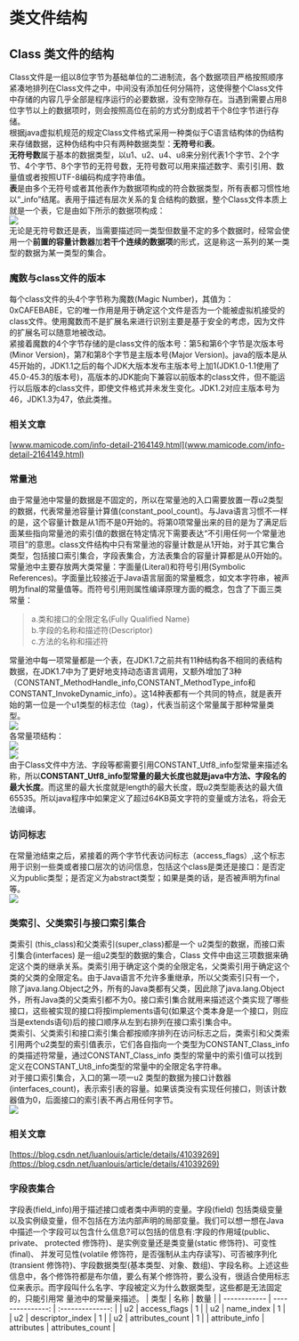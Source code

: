 # 类文件结构
## Class 类文件的结构
  Class文件是一组以8位字节为基础单位的二进制流，各个数据项目严格按照顺序紧凑地排列在Class文件之中，中间没有添加任何分隔符，这使得整个Class文件中存储的内容几乎全部是程序运行的必要数据，没有空隙存在。当遇到需要占用8位字节以上的数据项时，则会按照高位在前的方式分割成若干个8位字节进行存储。<br>
  根据java虚拟机规范的规定Class文件格式采用一种类似于C语言结构体的伪结构来存储数据，这种伪结构中只有两种数据类型：**无符号**和**表**。<br>
  **无符号数**属于基本的数据类型，以u1、u2、u4、u8来分别代表1个字节、2个字节、4个字节、8个字节的无符号数，无符号数可以用来描述数字、索引引用、数量值或者按照UTF-8编码构成字符串值。<br>
  **表**是由多个无符号或者其他表作为数据项构成的符合数据类型，所有表都习惯性地以“_info”结尾。表用于描述有层次关系的复合结构的数据，整个Class文件本质上就是一个表，它是由如下所示的数据项构成：<br>
![](https://github.com/ZoraMiao/java/blob/master/class文件格式.png)<br>
  无论是无符号数还是表，当需要描述同一类型但数量不定的多个数据时，经常会使用一个**前置的容量计数器**加**若干个连续的数据项**的形式，这是称这一系列的某一类型的数据为某一类型的集合。<br>
### 魔数与class文件的版本
  每个class文件的头4个字节称为魔数(Magic Number)，其值为：0xCAFEBABE，它的唯一作用是用于确定这个文件是否为一个能被虚拟机接受的class文件。使用魔数而不是扩展名来进行识别主要是基于安全的考虑，因为文件的扩展名可以随意地被改动。<br>
  紧接着魔数的4个字节存储的是class文件的版本号：第5和第6个字节是次版本号(Minor Version)，第7和第8个字节是主版本号(Major Version)。java的版本是从45开始的，JDK1.1之后的每个JDK大版本发布主版本号上加1(JDK1.0-1.1使用了45.0-45.3的版本号)，高版本的JDK能向下兼容以前版本的class文件，但不能运行以后版本的class文件，即使文件格式并未发生变化。JDK1.2对应主版本号为46，JDK1.3为47，依此类推。
  ### 相关文章
  [www.mamicode.com/info-detail-2164149.html](www.mamicode.com/info-detail-2164149.html)
### 常量池
  由于常量池中常量的数据是不固定的，所以在常量池的入口需要放置一荐u2类型的数据，代表常量池容量计算值(constant_pool_count)。与Java语言习惯不一样的是，这个容量计数是从1而不是0开始的。将第0项常量出来的目的是为了满足后面某些指向常量池的索引值的数据在特定情况下需要表达“不引用任何一个常量池项目”的意思。class文件结构中只有常量池的容量计数是从1开始，对于其它集合类型，包括接口索引集合，字段表集合，方法表集合的容量计算都是从0开始的。<br>
   常量池中主要存放两大类常量：字面量(Literal)和符号引用(Symbolic References)。字面量比较接近于Java语言层面的常量概念，如文本字符串，被声明为final的常量值等。而符号引用则属性编译原理方面的概念，包含了下面三类常量：<br>
  >a.类和接口的全限定名(Fully Qualified Name)<br>
  b.字段的名称和描述符(Descriptor)<br>
  c.方法的名称和描述符<br>
  
  常量池中每一项常量都是一个表，在JDK1.7之前共有11种结构各不相同的表结构数据，在JDK1.7中为了更好地支持动态语言调用，又额外增加了3种（CONSTANT_MethodHandle_info,CONSTANT_MethodType_info和CONSTANT_InvokeDynamic_info）。这14种表都有一个共同的特点，就是表开始的第一位是一个u1类型的标志位（tag），代表当前这个常量属于那种常量类型。<br>
  ![](https://github.com/ZoraMiao/java/blob/master/常量池的项目类型.png)<br>
  各常量项结构：<br>
  ![](https://github.com/ZoraMiao/java/blob/master/常量项结构_1.png)<br>
  ![](https://github.com/ZoraMiao/java/blob/master/常量项结构_2.png)<br>
  由于Class文件中方法、字段等都需要引用CONSTANT_Utf8_info型常量来描述名称，所以**CONSTANT_Utf8_info型常量的最大长度也就是java中方法、字段名的最大长度**。而这里的最大长度就是length的最大长度，既u2类型能表达的最大值65535。所以java程序中如果定义了超过64KB英文字符的变量或方法名，将会无法编译。
### 访问标志
  在常量池结束之后，紧接着的两个字节代表访问标志（access_flags）,这个标志用于识别一些类或者接口层次的访问信息，包括这个class是类还是接口：是否定义为public类型；是否定义为abstract类型；如果是类的话，是否被声明为final等。<br>
  ![](https://github.com/ZoraMiao/java/blob/master/访问标志.png)<br>
### 类索引、父类索引与接口索引集合
  类索引 (this_class)和父类索引(super_class)都是一个 u2类型的数据，而接口索引集合(interfaces) 是一组u2类型的数据的集合，Class 文件中由这三项数据来确定这个类的继承关系。类索引用于确定这个类的全限定名，父类索引用于确定这个类的父类的全限定名。由于Java语言不允许多重继承，所以父类索引只有一个，除了java.lang.Object之外，所有的Java类都有父类，因此除了java.lang.Object外，所有Java类的父类索引都不为0。接口索引集合就用来描述这个类实现了哪些接口，这些被实现的接口将按implements语句(如果这个类本身是一个接口，则应当是extends语句)后的接口顺序从左到右排列在接口索引集合中。<br>
  类索引、父类索引和接口索引集合都按顺序排列在访问标志之后，类索引和父类索引用两个u2类型的索引值表示，它们各自指向一个类型为CONSTANT_Class_info的类描述符常量，通过CONSTANT_Class_info 类型的常量中的索引值可以找到定义在CONSTANT_Ut8_info类型的常量中的全限定名字符串。<br>
  对于接口索引集合，入口的第一项一u2 类型的数据为接口计数器(interfaces_count)，表示索引表的容量。如果该类没有实现任何接口，则该计数器值为0，后面接口的索引表不再占用任何字节。<br>
  ![](https://github.com/ZoraMiao/java/blob/master/类+父类+接口索引(集合).png)<br>
  ### 相关文章
  [https://blog.csdn.net/luanlouis/article/details/41039269](https://blog.csdn.net/luanlouis/article/details/41039269)
### 字段表集合
  字段表(field_info)用于描述接口或者类中声明的变量。字段(field) 包括类级变量以及实例级变量，但不包括在方法内部声明的局部变量。我们可以想一想在Java中描述一个字段可以包含什么信息?可以包括的信息有:字段的作用域(public、private、 protected 修饰符)、是实例变量还是类变量(static 修饰符)、可变性(final)、 并发可见性(volatile 修饰符，是否强制从主内存读写)、可否被序列化(transient 修饰符)、字段数据类型(基本类型、对象、数组)、字段名称。上述这些信息中，各个修饰符都是布尔值，要么有某个修饰符，要么没有，很适合使用标志位来表示。而字段叫什么名字、字段被定义为什么数据类型，这些都是无法固定的，只能引用常 量池中的常量来描述。
  | 类型           | 名称             | 数量              |
  | ------------   | ---------------: | :--------------: |
  | u2             | access_flags     | 1                |
  | u2             | name_index       | 1                |
  | u2             | descriptor_index | 1                |
  | u2             | attributes_count | 1                |
  | attribute_info | attributes       | attributes_count |
